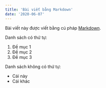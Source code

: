 ```yaml
---
title: 'Bài viết bằng Markdown'
date: '2020-06-07'
---
```

Bài viết này được viết bằng cú pháp [Markdown](https://localhost:8000).

Danh sách có thứ tự:
1. Đề mục 1
1. Đề mục 2
1. Đề mục 3

Danh sách không có thứ tự:
- Cái này
- Cái khác
